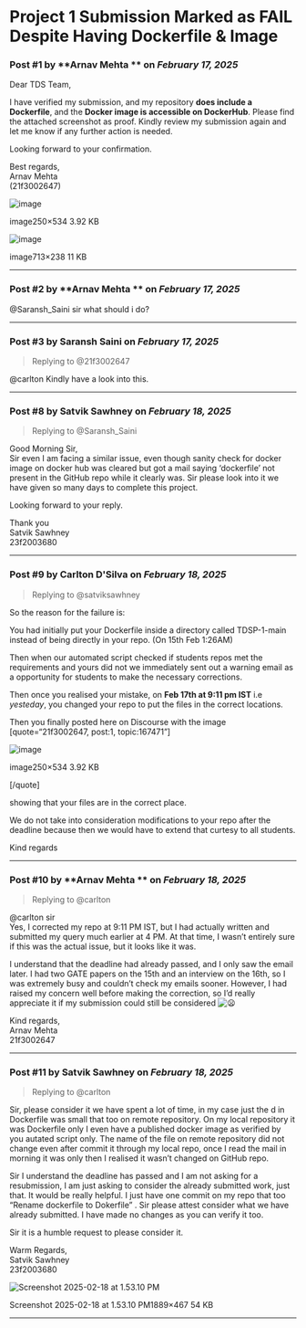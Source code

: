 # Project 1 Submission Marked as FAIL Despite Having Dockerfile & Image

### Post #1 by **Arnav Mehta ** on *February 17, 2025*
Dear TDS Team,

I have verified my submission, and my repository **does include a Dockerfile**, and the **Docker image is accessible on DockerHub**. Please find the attached screenshot as proof. Kindly review my submission again and let me know if any further action is needed.

Looking forward to your confirmation.

Best regards,  
Arnav Mehta  
(21f3002647)

![image](https://europe1.discourse-cdn.com/flex013/uploads/iitm/original/3X/6/a/6a4a28aa638840e8d2e4dbf246ca235fd41e5ccb.png)

image250×534 3.92 KB

  

![image](https://europe1.discourse-cdn.com/flex013/uploads/iitm/original/3X/d/1/d14c53cce65e7ac7f679de75bba301f3ee23f1f0.png)

image713×238 11 KB

---

### Post #2 by **Arnav Mehta ** on *February 17, 2025*
@Saransh\_Saini sir what should i do?

---

### Post #3 by **Saransh Saini** on *February 17, 2025*
> Replying to @21f3002647

@carlton Kindly have a look into this.

---

### Post #8 by **Satvik  Sawhney** on *February 18, 2025*
> Replying to @Saransh_Saini

Good Morning Sir,  
Sir even I am facing a similar issue, even though sanity check for docker image on docker hub was cleared but got a mail saying ‘dockerfile’ not present in the GitHub repo while it clearly was. Sir please look into it we have given so many days to complete this project.

Looking forward to your reply.

Thank you  
Satvik Sawhney  
23f2003680

---

### Post #9 by **Carlton D'Silva** on *February 18, 2025*
> Replying to @satviksawhney

So the reason for the failure is:

You had initially put your Dockerfile inside a directory called TDSP-1-main instead of being directly in your repo. (On 15th Feb 1:26AM)

Then when our automated script checked if students repos met the requirements and yours did not we immediately sent out a warning email as a opportunity for students to make the necessary corrections.

Then once you realised your mistake, on **Feb 17th at 9:11 pm IST** i.e *yesteday*, you changed your repo to put the files in the correct locations.

Then you finally posted here on Discourse with the image [quote=“21f3002647, post:1, topic:167471”]  

![image](https://europe1.discourse-cdn.com/flex013/uploads/iitm/original/3X/6/a/6a4a28aa638840e8d2e4dbf246ca235fd41e5ccb.png)

image250×534 3.92 KB

  
[/quote]

showing that your files are in the correct place.

We do not take into consideration modifications to your repo after the deadline because then we would have to extend that curtesy to all students.

Kind regards

---

### Post #10 by **Arnav Mehta ** on *February 18, 2025*
> Replying to @carlton

@carlton sir  
Yes, I corrected my repo at 9:11 PM IST, but I had actually written and submitted my query much earlier at 4 PM. At that time, I wasn’t entirely sure if this was the actual issue, but it looks like it was.

I understand that the deadline had already passed, and I only saw the email later. I had two GATE papers on the 15th and an interview on the 16th, so I was extremely busy and couldn’t check my emails sooner. However, I had raised my concern well before making the correction, so I’d really appreciate it if my submission could still be considered ![:frowning:](https://emoji.discourse-cdn.com/google/frowning.png?v=12 ":frowning:")

Kind regards,  
Arnav Mehta  
21f3002647

---

### Post #11 by **Satvik  Sawhney** on *February 18, 2025*
> Replying to @carlton

Sir, please consider it we have spent a lot of time, in my case just the d in Dockerfile was small that too on remote repository. On my local repository it was Dockerfile only I even have a published docker image as verified by you autated script only. The name of the file on remote repository did not change even after commit it through my local repo, once I read the mail in morning it was only then I realised it wasn’t changed on GitHub repo.

Sir I understand the deadline has passed and I am not asking for a resubmission, I am just asking to consider the already submitted work, just that. It would be really helpful. I just have one commit on my repo that too “Rename dockerfile to Dokerfile” . Sir please attest consider what we have already submitted. I have made no changes as you can verify it too.

Sir it is a humble request to please consider it.

Warm Regards,  
Satvik Sawhney  
23f2003680

![Screenshot 2025-02-18 at 1.53.10 PM](https://europe1.discourse-cdn.com/flex013/uploads/iitm/optimized/3X/1/a/1a5f2ea044383efcb5d248ddb487665e9e65957d_2_690x170.png)

Screenshot 2025-02-18 at 1.53.10 PM1889×467 54 KB

---
